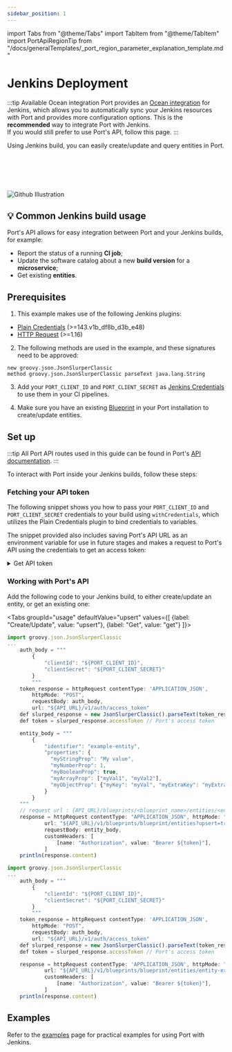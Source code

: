 ```yaml
---
sidebar_position: 1
---
```


import Tabs from "@theme/Tabs"
import TabItem from "@theme/TabItem"
import PortApiRegionTip from "/docs/generalTemplates/_port_region_parameter_explanation_template.md"

# Jenkins Deployment

:::tip Available Ocean integration
Port provides an [Ocean integration](/build-your-software-catalog/sync-data-to-catalog/cicd/jenkins) for Jenkins, which allows you to automatically sync your Jenkins resources with Port and provides more configuration options. This is the **recommended** way to integrate Port with Jenkins.  
If you would still prefer to use Port's API, follow this page.
:::

Using Jenkins build, you can easily create/update and query entities in Port.

<br></br>
<br></br>

![Github Illustration](/img/build-your-software-catalog/sync-data-to-catalog/jenkins/jenkins-pipeline-illustration.jpg)

## 💡 Common Jenkins build usage

Port's API allows for easy integration between Port and your Jenkins builds, for example:

- Report the status of a running **CI job**;
- Update the software catalog about a new **build version** for a **microservice**;
- Get existing **entities**.

## Prerequisites

1. This example makes use of the following Jenkins plugins:

- [Plain Credentials](https://plugins.jenkins.io/credentials-binding/) (>=143.v1b_df8b_d3b_e48)
- [HTTP Request](https://plugins.jenkins.io/http_request/) (>=1.16)

2. The following methods are used in the example, and these signatures need to be approved:

```
new groovy.json.JsonSlurperClassic
method groovy.json.JsonSlurperClassic parseText java.lang.String
```

3. Add your `PORT_CLIENT_ID` and `PORT_CLIENT_SECRET` as [Jenkins Credentials](https://www.jenkins.io/doc/book/using/using-credentials/) to use them in your CI pipelines.

4. Make sure you have an existing [Blueprint](/build-your-software-catalog/customize-integrations/configure-data-model/setup-blueprint/setup-blueprint.md) in your Port installation to create/update entities.

## Set up

:::tip
All Port API routes used in this guide can be found in Port's [API documentation](/api-reference/port-api).
:::

To interact with Port inside your Jenkins builds, follow these steps:

### Fetching your API token

The following snippet shows you how to pass your `PORT_CLIENT_ID` and `PORT_CLIENT_SECRET` credentials to your build using `withCredentials`, which utilizes the Plain Credentials plugin to bind credentials to variables.

  The snippet provided also includes saving Port's API URL as an environment variable for use in future stages and makes a request to Port's API using the credentials to get an access token:


<details>
  <summary> Get API token </summary>

```js showLineNumbers
pipeline {
  agent any
  environment {
    API_URL = "https://api.getport.io"
  }
...
    withCredentials([
        string(credentialsId: 'port-client-id', variable: 'PORT_CLIENT_ID'),
        string(credentialsId: 'port-client-secret', variable: 'PORT_CLIENT_SECRET')
        ]){
            // Token request body
            auth_body = """
                {
                    "clientId": "${PORT_CLIENT_ID}",
                    "clientSecret": "${PORT_CLIENT_SECRET}"
                }
                """

            // Make a request to fetch Port API's token
            token_response = httpRequest contentType: 'APPLICATION_JSON',
                httpMode: "POST",
                requestBody: auth_body,
                url: "${API_URL}/v1/auth/access_token"

            // Parse the response to get the accessToken
            def slurped_response = new JsonSlurperClassic().parseText(token_response.content)
            def token = slurped_response.accessToken // Use this token for authentication with Port
            ...
        }

```

</details>

### Working with Port's API

Add the following code to your Jenkins build, to either create/update an entity, or get an existing one:

<Tabs groupId="usage" defaultValue="upsert" values={[
{label: "Create/Update", value: "upsert"},
{label: "Get", value: "get"}
]}>

<TabItem value="upsert">

```js showLineNumbers
import groovy.json.JsonSlurperClassic
...
    auth_body = """
        {
            "clientId": "${PORT_CLIENT_ID}",
            "clientSecret": "${PORT_CLIENT_SECRET}"
        }
        """
    token_response = httpRequest contentType: 'APPLICATION_JSON',
        httpMode: "POST",
        requestBody: auth_body,
        url: "${API_URL}/v1/auth/access_token"
    def slurped_response = new JsonSlurperClassic().parseText(token_response.content)
    def token = slurped_response.accessToken // Port's access token

    entity_body = """
        {
            "identifier": "example-entity",
            "properties": {
              "myStringProp": "My value",
              "myNumberProp": 1,
              "myBooleanProp": true,
              "myArrayProp": ["myVal1", "myVal2"],
              "myObjectProp": {"myKey": "myVal", "myExtraKey": "myExtraVal"}
            }
        }
    """
    // request url : {API_URL}/blueprints/<blueprint_name>/entities/<entity_name>
    response = httpRequest contentType: "APPLICATION_JSON", httpMode: "POST",
            url: "${API_URL}/v1/blueprints/blueprint/entities?upsert=true&merge=true",
            requestBody: entity_body,
            customHeaders: [
                [name: "Authorization", value: "Bearer ${token}"],
            ]
    println(response.content)
```

</TabItem>
<TabItem value="get">

```js showLineNumbers
import groovy.json.JsonSlurperClassic
...
    auth_body = """
        {
            "clientId": "${PORT_CLIENT_ID}",
            "clientSecret": "${PORT_CLIENT_SECRET}"
        }
        """
    token_response = httpRequest contentType: 'APPLICATION_JSON',
        httpMode: "POST",
        requestBody: auth_body,
        url: "${API_URL}/v1/auth/access_token"
    def slurped_response = new JsonSlurperClassic().parseText(token_response.content)
    def token = slurped_response.accessToken // Port's access token

    response = httpRequest contentType: 'APPLICATION_JSON', httpMode: "GET",
            url: "${API_URL}/v1/blueprints/blueprint/entities/entity-example",
            customHeaders: [
                [name: "Authorization", value: "Bearer ${token}"],
            ]
    println(response.content)
```

</TabItem>
</Tabs>

<PortApiRegionTip/>

## Examples

Refer to the [examples](./examples.md) page for practical examples for using Port with Jenkins.
